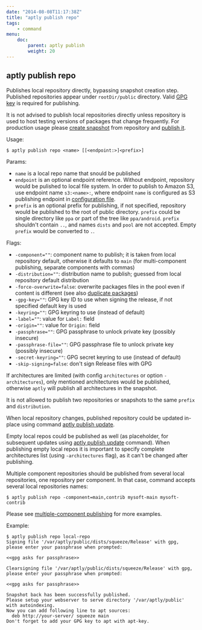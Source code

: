 ```yaml
---
date: "2014-08-08T11:17:38Z"
title: "aptly publish repo"
tags:
    - command
menu:
    doc:
        parent: aptly publish
        weight: 20
---
```


aptly publish repo
------------------

Publishes local repository directly, bypassing snapshot creation step.
Published repositories appear under `rootDir/public` directory. Valid
[GPG key](/doc/aptly/publish) is required for publishing.

<div class="alert alert-warning alert-note">It is not advised to publish local repositories directly unless
repository is used to host testing versions of packages that change
frequently. For production usage please <a href="/doc/aptly/snapshot/create/">create snapshot</a> from repository and
<a href="/doc/aptly/publish/snapshot/">publish it</a>.</div>

Usage:

    $ aptly publish repo <name> [[<endpoint:>]<prefix>]

Params:

-   `name` is a local repo name that snould be published
-   `endpoint` is an optional endpoint reference. Without endpoint,
    repository would be pulished to local file system. In order to
    publish to Amazon S3, use endpoint name `s3:<name>:`, where endpoint
    `name` is configured as S3 publishing endpoint in
    [configuration file](/doc/feature/s3).
-   `prefix` is an optional prefix for publishing, if not specified,
    repository would be published to the root of publiс directory.
    `prefix` could be single directory like `ppa` or part of the tree
    like `ppa/android`. `prefix` shouldn't contain `..`, and names
    `dists` and `pool` are not accepted. Empty `prefix` would be
    converted to `.`.

Flags:

-   `-component=""`: component name to publish; it is taken from local
    repository default, otherwise it defaults to `main` (for
    multi-component publishing, separate components with commas)
-   `-distribution=""`: distribution name to publish; guessed from local
    repository default distribution
-   `-force-overwrite=false`: overwrite packages files in the pool even
    if content is different (see also [duplicate packages](/doc/feature/duplicate/))
-   `-gpg-key=""`: GPG key ID to use when signing the release, if not
    specified default key is used
-   `-keyring=""`: GPG keyring to use (instead of default)
-   `-label=""`: value for `Label:` field
-   `-origin=""`: value for `Origin:` field
-   `-passphrase=""`: GPG passphrase to unlock private key (possibly insecure)
-   `-passphrase-file=""`: GPG passphrase file to unlock private key (possibly insecure)
-   `-secret-keyring=""`: GPG secret keyring to use (instead of default)
-   `-skip-signing=false`: don't sign Release files with GPG

If architectures are limited (with config `architectures` or option
`-architectures`), only mentioned architectures would be published,
otherwise `aptly` will publish all architectures in the snapshot.

It is not allowed to publish two repositories or snapshots to the same
`prefix` and `distribution`.

When local repository changes, published repository could be updated
in-place using command [aptly publish update](/doc/aptly/publish/update/).

Empty local repos could be published as well (as placeholder, for
subsequent updates using [aptly publish update](/doc/aptly/publish/update/)
command). When publishing empty local repos it is important to specify
complete architectures list (using `-architectures` flag), as it can't
be changed after publishing.

Multiple component repositories should be published from several local
repositories, one repository per component. In that case, command
accepts several local repositories names:

    $ aptly publish repo -component=main,contrib mysoft-main mysoft-contrib

Please see [multiple-component publishing](/doc/feature/multi-component/)
for more examples.

Example:

    $ aptly publish repo local-repo
    Signing file '/var/aptly/public/dists/squeeze/Release' with gpg, please enter your passphrase when prompted:

    <<gpg asks for passphrase>>

    Clearsigning file '/var/aptly/public/dists/squeeze/Release' with gpg, please enter your passphrase when prompted:

    <<gpg asks for passphrase>>

    Snapshot back has been successfully published.
    Please setup your webserver to serve directory '/var/aptly/public' with autoindexing.
    Now you can add following line to apt sources:
      deb http://your-server/ squeeze main
    Don't forget to add your GPG key to apt with apt-key.
